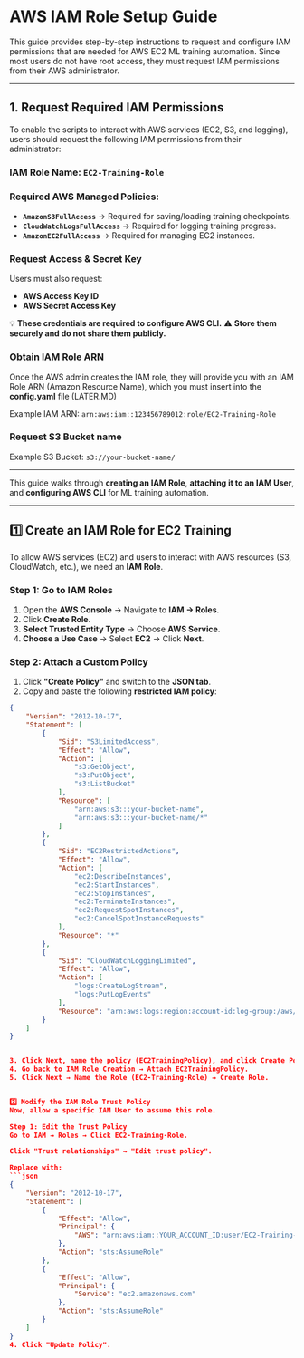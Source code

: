 # AWS IAM Role Setup Guide

This guide provides step-by-step instructions to request and configure IAM permissions that are needed for AWS EC2 ML training automation. Since most users do not have root access, they must request IAM permissions from their AWS administrator.

---

## 1️. Request Required IAM Permissions

To enable the scripts to interact with AWS services (EC2, S3, and logging), users should request the following IAM permissions from their administrator:

### **IAM Role Name:** `EC2-Training-Role`

### **Required AWS Managed Policies:**
- **`AmazonS3FullAccess`** → Required for saving/loading training checkpoints.
- **`CloudWatchLogsFullAccess`** → Required for logging training progress.
- **`AmazonEC2FullAccess`** → Required for managing EC2 instances.

### **Request Access & Secret Key**
Users must also request:  
- **AWS Access Key ID**
- **AWS Secret Access Key**

💡 **These credentials are required to configure AWS CLI.**
⚠️ **Store them securely and do not share them publicly.**

### **Obtain IAM Role ARN**

Once the AWS admin creates the IAM role, they will provide you with an IAM Role ARN (Amazon Resource Name), which you must insert into the **config.yaml** file (LATER.MD)

Example IAM ARN: `arn:aws:iam::123456789012:role/EC2-Training-Role`

### **Request S3 Bucket name** 

Example S3 Bucket: `s3://your-bucket-name/`

---


This guide walks through **creating an IAM Role**, **attaching it to an IAM User**, and **configuring AWS CLI** for ML training automation.

---

## **1️⃣ Create an IAM Role for EC2 Training**
To allow AWS services (EC2) and users to interact with AWS resources (S3, CloudWatch, etc.), we need an **IAM Role**.

### **Step 1: Go to IAM Roles**
1. Open the **AWS Console** → Navigate to **IAM → Roles**.
2. Click **Create Role**.
3. **Select Trusted Entity Type** → Choose **AWS Service**.
4. **Choose a Use Case** → Select **EC2** → Click **Next**.

### **Step 2: Attach a Custom Policy**
1. Click **"Create Policy"** and switch to the **JSON tab**.
2. Copy and paste the following **restricted IAM policy**:

```json
{
    "Version": "2012-10-17",
    "Statement": [
        {
            "Sid": "S3LimitedAccess",
            "Effect": "Allow",
            "Action": [
                "s3:GetObject",
                "s3:PutObject",
                "s3:ListBucket"
            ],
            "Resource": [
                "arn:aws:s3:::your-bucket-name",
                "arn:aws:s3:::your-bucket-name/*"
            ]
        },
        {
            "Sid": "EC2RestrictedActions",
            "Effect": "Allow",
            "Action": [
                "ec2:DescribeInstances",
                "ec2:StartInstances",
                "ec2:StopInstances",
                "ec2:TerminateInstances",
                "ec2:RequestSpotInstances",
                "ec2:CancelSpotInstanceRequests"
            ],
            "Resource": "*"
        },
        {
            "Sid": "CloudWatchLoggingLimited",
            "Effect": "Allow",
            "Action": [
                "logs:CreateLogStream",
                "logs:PutLogEvents"
            ],
            "Resource": "arn:aws:logs:region:account-id:log-group:/aws/ec2/training-logs"
        }
    ]
}


3. Click Next, name the policy (EC2TrainingPolicy), and click Create Policy.
4. Go back to IAM Role Creation → Attach EC2TrainingPolicy.
5. Click Next → Name the Role (EC2-Training-Role) → Create Role.


2️⃣ Modify the IAM Role Trust Policy
Now, allow a specific IAM User to assume this role.

Step 1: Edit the Trust Policy
Go to IAM → Roles → Click EC2-Training-Role.

Click "Trust relationships" → "Edit trust policy".

Replace with:
```json
{
    "Version": "2012-10-17",
    "Statement": [
        {
            "Effect": "Allow",
            "Principal": {
                "AWS": "arn:aws:iam::YOUR_ACCOUNT_ID:user/EC2-Training-User"
            },
            "Action": "sts:AssumeRole"
        },
        {
            "Effect": "Allow",
            "Principal": {
                "Service": "ec2.amazonaws.com"
            },
            "Action": "sts:AssumeRole"
        }
    ]
}
4. Click "Update Policy".
